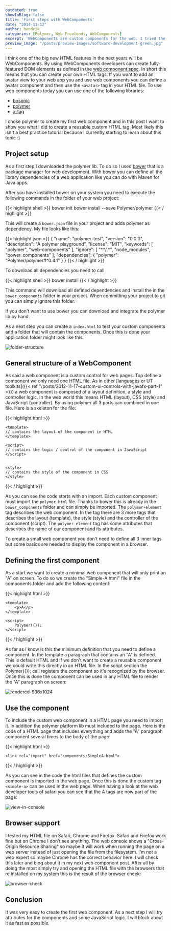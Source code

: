 ```yaml
---
outdated: true
showInBlog: false
title: 'First steps with WebComponents'
date: "2014-11-12"
author: hendrik
categories: [Polymer, Web Frontends, WebComponents]
excerpt: 'WebComponents are custom components for the web. I tried the new spec and created my first simple WebComponent with HTML, JavaScript and CSS'
preview_image: "/posts/preview-images/software-development-green.jpg"
---
```

I think one of the big new HTML features in the next years will be WebComponents. By using WebComponents developers can create fully-featured DOM elements as defined in the [web component spec](http://w3c.github.io/webcomponents/spec/custom/). In short this means that you can create your own HTML tags. If you want to add an avatar view to your web app you and use web components you can define a avatar component and then use the `<avatar>` tag in your HTML file. To use web components today you can use one of the following libraries:

* [bosonic](http://bosonic.github.io)
* [polymer](https://www.polymer-project.org)
* [x-tag](http://x-tags.org)

I chose polymer to create my first web component and in this post I want to show you what I did to create a reusable custom HTML tag. Most likely this isn't a best practice tutorial because I currently starting to learn about this topic :)

## Project setup

As a first step I downloaded the polymer lib. To do so I used [bower](http://bower.io) that is a package manager for web development. With bower you can define all the library dependencies of a web application like you can do with Maven for Java apps.

After you have installed bower on your system you need to execute the following commands in the folder of your web project:

{{< highlight shell >}}
bower init
bower install --save Polymer/polymer
{{< / highlight >}}

This will create a `bower.json` file in your project and adds polymer as dependency. My file looks like this:

{{< highlight json >}}
{
    "name": "polymer-test",
    "version": "0.0.0",
    "description": "A polymer playground",
    "license": "MIT",
    "keywords": [
        "polymer",
        "web-components"
    ],
    "ignore": [
        "**/.*",
        "node_modules",
        "bower_components"
    ],
    "dependencies": {
        "polymer": "Polymer/polymer#^0.4.1"
    }
}
{{< / highlight >}}

To download all dependencies you need to call

{{< highlight shell >}}
bower install
{{< / highlight >}}

This command will download all defined dependencies and install the in the `bower_components` folder in your project. When committing your project to git you can simply ignore this folder.

If you don't want to use bower you can download and integrate the polymer lib by hand.

As a next step you can create a `index.html` to test your custom components and a folder that will contain the components. Once this is done your application folder might look like this:

![folder-structure](/posts/guigarage-legacy/folder-structure.png)

## General structure of a WebComponent

As said a web component is a custom control for web pages. Top define a component we only need one HTML file. As in other [languages or UT toolkits]({{< ref "/posts/2012-11-17-custom-ui-controls-with-javafx-part-1" >}}) a web component is composed of a layout definition, a style and controller logic. In the web world this means HTML (layout), CSS (style) and JavaScript (controller). By using polymer all 3 parts can combined in one file. Here is a skeleton for the file:

{{< highlight html >}}
<link rel="import" href="../bower_components/polymer/polymer.html">

<polymer-element name="lorem-ipsum" attributes="paragraphs">

    <template>
    // contains the layout of the component in HTML
    </template>

    <script>
    // contains the logic / control of the component in JavaScript
    </script>


    <style>
    // contains the style of the component in CSS
    </style>

</polymer-element>
{{< / highlight >}}

As you can see the code starts with an import. Each custom component must import the `polymer.html` file. Thanks to bower this is already in the `bower_components` folder and can simply be imported. The `polymer-element` tag describes the web component. In the tag there are 3 more tags that describes the layout (template), the style (style) and the controller of the component (script). The `polymer-element` tag has some attributes that describes the name of our component and its attributes.

To create a small web component you don't need to define all 3 inner tags but some basics are needed to display the component in a browser.

## Defining the first component

As a start we want to create a minimal web component that will only print an "A" on screen. To do so we create the "Simple-A.html" file in the components folder and add the following content:

{{< highlight html >}}
<link rel="import" href="../bower_components/polymer/polymer.html">

<polymer-element name="simple-a">

    <template>
        <p>A</p>
    </template>

    <script>
        Polymer({});
    </script>

</polymer-element>
{{< / highlight >}}

As far as I know is this the minimum definition that you need to define a component. In the template a paragraph that contains an "A" is defined. This is default HTML and if we don't want to create a reusable component we could write this directly in an HTML file. In the script section the Polymer({}); call registers the component so it's recognized by the browser. Once this is done the component can be used in any HTML file to render the "A" paragraph on screen:

![rendered-936x1024](/posts/guigarage-legacy/rendered-936x1024.png)

## Use the component

To include the custom web component in a HTML page you need to import it. In addition the polymer platform lib must included to the page. Here is the code of a HTML page that includes everything and adds the "A" paragraph component several times to the body of the page:

{{< highlight html >}}
<!DOCTYPE html>
<html lang="en">
<head>
    <meta charset="utf-8">
    <script src="bower_components/platform/platform.js"></script>

    <link rel="import" href="components/SimpleA.html">
</head>
<body>
<div>
    <simple-a></simple-a>
    <simple-a></simple-a>
    <simple-a></simple-a>
    <simple-a></simple-a>
</div>
</body>
</html>
{{< / highlight >}}

As you can see in the code the html files that defines the custom component is imported in the web page. Once this is done the custom tag `<simple-a>` can be used in the web page. When having a look at the web developer tools of safari you can see that the A tags are now part of the page:

![view-in-console](/posts/guigarage-legacy/view-in-console.png)

## Browser support

I tested my HTML file on Safari, Chrome and Firefox. Safari and Firefox work fine but on Chrome I don't see anything. The web console shows a "Cross-Origin Resource Sharing" so maybe it will work when running the page on a web server instead of just opening the file from the filesystem. I'm not a web expert so maybe Chrome has the correct behavior here. I will check this later and blog about it in my next web component post. After all by doing the most simply try and opening the HTML file with the browsers that re installed on my system this is the result of the browser check:

![browser-check](/posts/guigarage-legacy/browser-check.png)

## Conclusion

It was very easy to create the first web component. As a next step I will try attributes for the components and some JavaScript logic. I will block about it as fast as possible.
